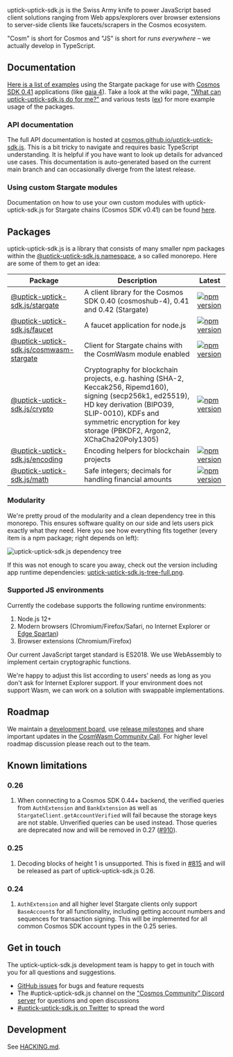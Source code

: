 uptick-uptick-sdk.js is the Swiss Army knife to power JavaScript based client solutions
ranging from Web apps/explorers over browser extensions to server-side clients
like faucets/scrapers in the Cosmos ecosystem.

"Cosm" is short for Cosmos and "JS" is short for _runs everywhere_ – we actually
develop in TypeScript.

## Documentation

[Here is a list of examples][guided tour] using the Stargate package for use
with [Cosmos SDK 0.41] applications (like [gaia 4]). Take a look at the wiki
page,
["What can uptick-uptick-sdk.js do for me?"](https://github.com/UptickNetwork/uptick-uptick-sdk.js/wiki/What-can-uptick-uptick-sdk.js-do-for-me%3F)
and various tests
([ex](https://github.com/UptickNetwork/uptick-uptick-sdk.js/blob/main/packages/stargate/src/signingstargateclient.spec.ts))
for more example usage of the packages.

[guided tour]:
  https://gist.github.com/webmaster128/8444d42a7eceeda2544c8a59fbd7e1d9
[cosmos sdk 0.41]: https://github.com/cosmos/cosmos-sdk/tree/v0.41.0
[gaia 4]: https://github.com/cosmos/gaia/tree/v4.0.0

### API documentation

The full API documentation is hosted at [cosmos.github.io/uptick-uptick-sdk.js]. This is a bit
tricky to navigate and requires basic TypeScript understanding. It is helpful if
you have want to look up details for advanced use cases. This documentation is
auto-generated based on the current main branch and can occasionally diverge
from the latest release.

[cosmos.github.io/uptick-uptick-sdk.js]: https://cosmos.github.io/uptick-uptick-sdk.js

### Using custom Stargate modules

Documentation on how to use your own custom modules with uptick-uptick-sdk.js for Stargate
chains (Cosmos SDK v0.41) can be found
[here](https://github.com/UptickNetwork/uptick-uptick-sdk.js/blob/main/packages/stargate/CUSTOM_PROTOBUF_CODECS.md).

## Packages

uptick-uptick-sdk.js is a library that consists of many smaller npm packages within the
[@uptick-uptick-sdk.js namespace](https://www.npmjs.com/org/uptick-uptick-sdk.js), a so called monorepo.
Here are some of them to get an idea:

| Package                                                 | Description                                                                                                                                                                                                                              | Latest                                                                                                                                |
| ------------------------------------------------------- | ---------------------------------------------------------------------------------------------------------------------------------------------------------------------------------------------------------------------------------------- | ------------------------------------------------------------------------------------------------------------------------------------- |
| [@uptick-uptick-sdk.js/stargate](packages/stargate)                   | A client library for the Cosmos SDK 0.40 (cosmoshub-4), 0.41 and 0.42 (Stargate)                                                                                                                                                         | [![npm version](https://img.shields.io/npm/v/@uptick-uptick-sdk.js/stargate.svg)](https://www.npmjs.com/package/@uptick-uptick-sdk.js/stargate)                   |
| [@uptick-uptick-sdk.js/faucet](packages/faucet)                       | A faucet application for node.js                                                                                                                                                                                                         | [![npm version](https://img.shields.io/npm/v/@uptick-uptick-sdk.js/faucet.svg)](https://www.npmjs.com/package/@uptick-uptick-sdk.js/faucet)                       |
| [@uptick-uptick-sdk.js/cosmwasm-stargate](packages/cosmwasm-stargate) | Client for Stargate chains with the CosmWasm module enabled                                                                                                                                                                              | [![npm version](https://img.shields.io/npm/v/@uptick-uptick-sdk.js/cosmwasm-stargate.svg)](https://www.npmjs.com/package/@uptick-uptick-sdk.js/cosmwasm-stargate) |
| [@uptick-uptick-sdk.js/crypto](packages/crypto)                       | Cryptography for blockchain projects, e.g. hashing (SHA-2, Keccak256, Ripemd160), signing (secp256k1, ed25519), HD key derivation (BIPO39, SLIP-0010), KDFs and symmetric encryption for key storage (PBKDF2, Argon2, XChaCha20Poly1305) | [![npm version](https://img.shields.io/npm/v/@uptick-uptick-sdk.js/crypto.svg)](https://www.npmjs.com/package/@uptick-uptick-sdk.js/crypto)                       |
| [@uptick-uptick-sdk.js/encoding](packages/encoding)                   | Encoding helpers for blockchain projects                                                                                                                                                                                                 | [![npm version](https://img.shields.io/npm/v/@uptick-uptick-sdk.js/encoding.svg)](https://www.npmjs.com/package/@uptick-uptick-sdk.js/encoding)                   |
| [@uptick-uptick-sdk.js/math](packages/math)                           | Safe integers; decimals for handling financial amounts                                                                                                                                                                                   | [![npm version](https://img.shields.io/npm/v/@uptick-uptick-sdk.js/math.svg)](https://www.npmjs.com/package/@uptick-uptick-sdk.js/math)                           |

### Modularity

We're pretty proud of the modularity and a clean dependency tree in this
monorepo. This ensures software quality on our side and lets users pick exactly
what they need. Here you see how everything fits together (every item is a npm
package; right depends on left):

![uptick-uptick-sdk.js dependency tree](docs/uptick-uptick-sdk.js-tree.png)

If this was not enough to scare you away, check out the version including app
runtime dependencies: [uptick-uptick-sdk.js-tree-full.png](docs/uptick-uptick-sdk.js-tree-full.png).

<!--
Build with depsight (https://github.com/webmaster128/depsight), using:

from_npm . | depsight --include "^@uptick-uptick-sdk.js" --format png --dpi 150 --output docs/uptick-uptick-sdk.js-tree.png
from_npm . | depsight --exclude uptick-uptick-sdk.js-monorepo-root --format png --dpi 150 --output docs/uptick-uptick-sdk.js-tree-full.png
optipng docs/uptick-uptick-sdk.js-tree*.png
-->

### Supported JS environments

Currently the codebase supports the following runtime environments:

1. Node.js 12+
2. Modern browsers (Chromium/Firefox/Safari, no Internet Explorer or
   [Edge Spartan](https://en.wikipedia.org/wiki/Microsoft_Edge#Development))
3. Browser extensions (Chromium/Firefox)

Our current JavaScript target standard is ES2018. We use WebAssembly to
implement certain cryptographic functions.

We're happy to adjust this list according to users' needs as long as you don't
ask for Internet Explorer support. If your environment does not support Wasm, we
can work on a solution with swappable implementations.

## Roadmap

We maintain a [development board](https://github.com/orgs/cosmos/projects/6),
use [release milestones](https://github.com/UptickNetwork/uptick-uptick-sdk.js/milestones) and share
important updates in the [CosmWasm Community Call]. For higher level roadmap
discussion please reach out to the team.

[cosmwasm community call]:
  https://github.com/CosmWasm/cosmwasm/issues?q=label%3A%22Community+Call+%F0%9F%97%BA%F0%9F%93%9E%22

## Known limitations

### 0.26

1. When connecting to a Cosmos SDK 0.44+ backend, the verified queries from
   `AuthExtension` and `BankExtension` as well as
   `StargateClient.getAccountVerified` will fail because the storage keys are
   not stable. Unverified queries can be used instead. Those queries are
   deprecated now and will be removed in 0.27 ([#910]).

[#910]: https://github.com/UptickNetwork/uptick-uptick-sdk.js/pull/910

### 0.25

1. Decoding blocks of height 1 is unsupported. This is fixed in [#815] and will
   be released as part of uptick-uptick-sdk.js 0.26.

[#815]: https://github.com/UptickNetwork/uptick-uptick-sdk.js/pull/815

### 0.24

1. `AuthExtension` and all higher level Stargate clients only support
   `BaseAccount`s for all functionality, including getting account numbers and
   sequences for transaction signing. This will be implemented for all common
   Cosmos SDK account types in the 0.25 series.

## Get in touch

The uptick-uptick-sdk.js development team is happy to get in touch with you for all questions
and suggestions.

- [GitHub issues](https://github.com/UptickNetwork/uptick-uptick-sdk.js/issues) for bugs and feature
  requests
- The #uptick-uptick-sdk.js channel on the
  ["Cosmos Community" Discord server](https://discord.gg/vcExX9T) for questions
  and open discussions
- [#uptick-uptick-sdk.js on Twitter](https://twitter.com/search?q=%23uptick-uptick-sdk.js) to spread the
  word

## Development

See [HACKING.md](HACKING.md).
